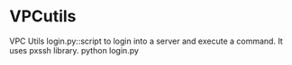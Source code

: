 # VPCutils

VPC Utils
login.py::script to login into a server and execute a command. It uses pxssh library.
python login.py <ipfile> <commandfile> <user> <pw>


